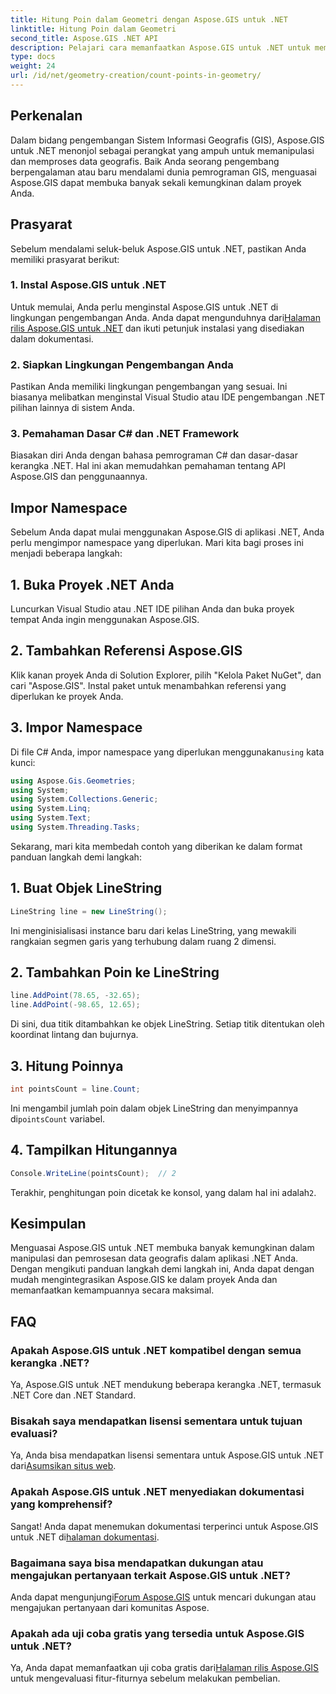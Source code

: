 ```yaml
---
title: Hitung Poin dalam Geometri dengan Aspose.GIS untuk .NET
linktitle: Hitung Poin dalam Geometri
second_title: Aspose.GIS .NET API
description: Pelajari cara memanfaatkan Aspose.GIS untuk .NET untuk memanipulasi data geografis dengan mudah. Tersedia tutorial komprehensif.
type: docs
weight: 24
url: /id/net/geometry-creation/count-points-in-geometry/
---
```

## Perkenalan
Dalam bidang pengembangan Sistem Informasi Geografis (GIS), Aspose.GIS untuk .NET menonjol sebagai perangkat yang ampuh untuk memanipulasi dan memproses data geografis. Baik Anda seorang pengembang berpengalaman atau baru mendalami dunia pemrograman GIS, menguasai Aspose.GIS dapat membuka banyak sekali kemungkinan dalam proyek Anda.
## Prasyarat
Sebelum mendalami seluk-beluk Aspose.GIS untuk .NET, pastikan Anda memiliki prasyarat berikut:
### 1. Instal Aspose.GIS untuk .NET
 Untuk memulai, Anda perlu menginstal Aspose.GIS untuk .NET di lingkungan pengembangan Anda. Anda dapat mengunduhnya dari[Halaman rilis Aspose.GIS untuk .NET](https://releases.aspose.com/gis/net/) dan ikuti petunjuk instalasi yang disediakan dalam dokumentasi.
### 2. Siapkan Lingkungan Pengembangan Anda
Pastikan Anda memiliki lingkungan pengembangan yang sesuai. Ini biasanya melibatkan menginstal Visual Studio atau IDE pengembangan .NET pilihan lainnya di sistem Anda.
### 3. Pemahaman Dasar C# dan .NET Framework
Biasakan diri Anda dengan bahasa pemrograman C# dan dasar-dasar kerangka .NET. Hal ini akan memudahkan pemahaman tentang API Aspose.GIS dan penggunaannya.

## Impor Namespace
Sebelum Anda dapat mulai menggunakan Aspose.GIS di aplikasi .NET, Anda perlu mengimpor namespace yang diperlukan. Mari kita bagi proses ini menjadi beberapa langkah:
## 1. Buka Proyek .NET Anda
Luncurkan Visual Studio atau .NET IDE pilihan Anda dan buka proyek tempat Anda ingin menggunakan Aspose.GIS.
## 2. Tambahkan Referensi Aspose.GIS
Klik kanan proyek Anda di Solution Explorer, pilih "Kelola Paket NuGet", dan cari "Aspose.GIS". Instal paket untuk menambahkan referensi yang diperlukan ke proyek Anda.
## 3. Impor Namespace
 Di file C# Anda, impor namespace yang diperlukan menggunakan`using` kata kunci:
```csharp
using Aspose.Gis.Geometries;
using System;
using System.Collections.Generic;
using System.Linq;
using System.Text;
using System.Threading.Tasks;
```

Sekarang, mari kita membedah contoh yang diberikan ke dalam format panduan langkah demi langkah:
## 1. Buat Objek LineString
```csharp
LineString line = new LineString();
```
Ini menginisialisasi instance baru dari kelas LineString, yang mewakili rangkaian segmen garis yang terhubung dalam ruang 2 dimensi.
## 2. Tambahkan Poin ke LineString
```csharp
line.AddPoint(78.65, -32.65);
line.AddPoint(-98.65, 12.65);
```
Di sini, dua titik ditambahkan ke objek LineString. Setiap titik ditentukan oleh koordinat lintang dan bujurnya.
## 3. Hitung Poinnya
```csharp
int pointsCount = line.Count;
```
 Ini mengambil jumlah poin dalam objek LineString dan menyimpannya di`pointsCount` variabel.
## 4. Tampilkan Hitungannya
```csharp
Console.WriteLine(pointsCount);  // 2
```
 Terakhir, penghitungan poin dicetak ke konsol, yang dalam hal ini adalah`2`.

## Kesimpulan
Menguasai Aspose.GIS untuk .NET membuka banyak kemungkinan dalam manipulasi dan pemrosesan data geografis dalam aplikasi .NET Anda. Dengan mengikuti panduan langkah demi langkah ini, Anda dapat dengan mudah mengintegrasikan Aspose.GIS ke dalam proyek Anda dan memanfaatkan kemampuannya secara maksimal.
## FAQ
### Apakah Aspose.GIS untuk .NET kompatibel dengan semua kerangka .NET?
Ya, Aspose.GIS untuk .NET mendukung beberapa kerangka .NET, termasuk .NET Core dan .NET Standard.
### Bisakah saya mendapatkan lisensi sementara untuk tujuan evaluasi?
 Ya, Anda bisa mendapatkan lisensi sementara untuk Aspose.GIS untuk .NET dari[Asumsikan situs web](https://purchase.aspose.com/temporary-license/).
### Apakah Aspose.GIS untuk .NET menyediakan dokumentasi yang komprehensif?
Sangat! Anda dapat menemukan dokumentasi terperinci untuk Aspose.GIS untuk .NET di[halaman dokumentasi](https://reference.aspose.com/gis/net/).
### Bagaimana saya bisa mendapatkan dukungan atau mengajukan pertanyaan terkait Aspose.GIS untuk .NET?
 Anda dapat mengunjungi[Forum Aspose.GIS](https://forum.aspose.com/c/gis/33) untuk mencari dukungan atau mengajukan pertanyaan dari komunitas Aspose.
### Apakah ada uji coba gratis yang tersedia untuk Aspose.GIS untuk .NET?
 Ya, Anda dapat memanfaatkan uji coba gratis dari[Halaman rilis Aspose.GIS](https://releases.aspose.com/) untuk mengevaluasi fitur-fiturnya sebelum melakukan pembelian.